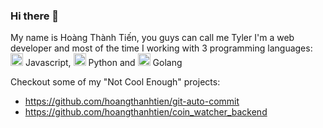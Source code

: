<link rel="stylesheet" href="https://cdn.jsdelivr.net/gh/devicons/devicon@v2.14.0/devicon.min.css">

### Hi there 👋
My name is Hoàng Thành Tiến, you guys can call me Tyler 
I'm a web developer and most of the time I working with 3 programming languages: <img src="https://cdn.jsdelivr.net/gh/devicons/devicon/icons/javascript/javascript-original.svg" width="20px"/> Javascript, <img src="https://cdn.jsdelivr.net/gh/devicons/devicon/icons/python/python-original.svg" width="20px"/> Python and <img src="https://cdn.jsdelivr.net/gh/devicons/devicon/icons/go/go-original.svg" width="20px"/> Golang

Checkout some of my "Not Cool Enough" projects:

- https://github.com/hoangthanhtien/git-auto-commit
- https://github.com/hoangthanhtien/coin_watcher_backend

<!--
**hoangthanhtien/hoangthanhtien** is a ✨ _special_ ✨ repository because its `README.md` (this file) appears on your GitHub profile.

Here are some ideas to get you started:

- 🔭 I’m currently working on ...
- 🌱 I’m currently learning ...
- 👯 I’m looking to collaborate on ...
- 🤔 I’m looking for help with ...
- 💬 Ask me about ...
- 📫 How to reach me: ...
- 😄 Pronouns: ...
- ⚡ Fun fact: ...
-->
